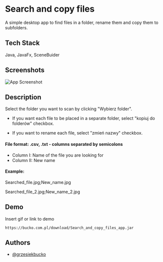 
# Search and copy files

A simple desktop app to find files in a folder, rename them and copy them to subfolders. 



## Tech Stack

Java, JavaFx, SceneBuider




## Screenshots

![App Screenshot](https://www.bucko.com.pl/img/projects/Project_2.png)


## Description

Select the folder you want to scan by clicking "Wybierz folder".

- If you want each file to be placed in a separate folder, select "kopiuj do folderów" checkbox. 

- If you want to rename each file, select "zmień nazwy" checkbox.

#### File format: .csv, .txt - columns separated by semicolons

- Column I: Name of the file you are looking for
- Column II: New name

#### Example:

Searched_file.jpg;New_name.jpg

Searched_file_2.jpg;New_name_2.jpg
## Demo

Insert gif or link to demo

    https://bucko.com.pl/download/Search_and_copy_files_app.jar
## Authors

- [@grzesiekbucko](https://github.com/grzesiekbucko)

